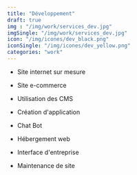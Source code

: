```yaml
---
title: "Développement"
draft: true
img : "/img/work/services_dev.jpg"
imgSingle: "/img/work/services_dev.jpg"
icon: "/img/icones/dev_black.png"
iconSingle: "/img/icones/dev_yellow.png"
categories: "work"
---
```


- Site internet sur mesure

- Site e-commerce

- Utilisation des CMS

- Création d'application

- Chat Bot

- Hébergement web

- Interface d'entreprise

- Maintenance de site

